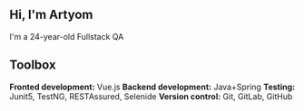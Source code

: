 <!--
**datwhite/datwhite** is a ✨ _special_ ✨ repository because its `README.md` (this file) appears on your GitHub profile.

Here are some ideas to get you started:

- 🔭 I’m currently working on ...
- 🌱 I’m currently learning ...
- 👯 I’m looking to collaborate on ...
- 🤔 I’m looking for help with ...
- 💬 Ask me about ...
- 📫 How to reach me: ...
- 😄 Pronouns: ...
- ⚡ Fun fact: ...
-->

## Hi, I'm Artyom
I'm a 24-year-old Fullstack QA

## Toolbox
**Fronted development:** Vue.js
**Backend development:** Java+Spring
**Testing:** Junit5, TestNG, RESTAssured, Selenide
**Version control:** Git, GitLab, GitHub

